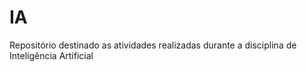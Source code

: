 # IA
Repositório destinado as atividades realizadas durante a disciplina de Inteligência Artificial
